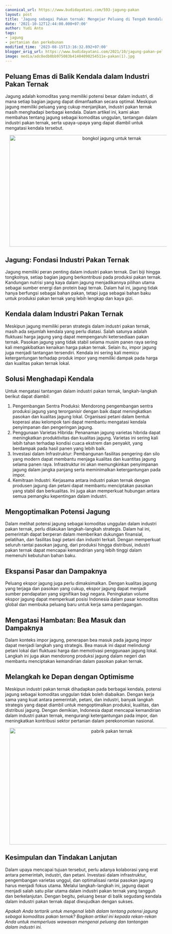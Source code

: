 ```yaml
---
canonical_url: https://www.budidayatani.com/593-jagung-pakan
layout: post
title: 'Jagung sebagai Pakan ternak: Mengejar Peluang di Tengah Kendala'
date: '2021-10-12T12:44:00.000+07:00'
author: Yudi Anto
tags:
- jagung
- pertanian dan perkebunan
modified_time: '2023-08-15T13:16:32.892+07:00'
blogger_orig_url: https://www.budidayatani.com/2021/10/jagung-pakan-peluang-besar-di-balik.html
image: media/adc8edb0bb975083b41404090254511e-pakan(1).jpg
---
```

<h2>Peluang Emas di Balik Kendala dalam Industri Pakan Ternak</h2><p>Jagung adalah komoditas yang memiliki potensi besar dalam industri, di mana setiap bagian jagung dapat dimanfaatkan secara optimal. Meskipun jagung memiliki peluang yang cukup menjanjikan, industri pakan ternak masih menghadapi berbagai kendala. Dalam artikel ini, kami akan membahas tentang jagung sebagai komoditas unggulan, tantangan dalam industri pakan ternak, serta upaya-upaya yang dapat diambil untuk mengatasi kendala tersebut.</p><div class="separator" style="clear: both; text-align: center;"><a href="https://blogger.googleusercontent.com/img/b/R29vZ2xl/AVvXsEgvYIYCjQFGMSXZHxW7xQgksLtcjTN74qRQOTGj4e10H4M2AXca-rwSCDlw_19RdzStufzGNQ9f20VEMKaLLo9AN1mDcRHKkReW9ccdbyClG4X-FOew8ifSmhIvJAKQhg9QFIAy94b2Dfaq-m3rw80iJ2eneN76-teNt10CTKz39EUDfd-iUtUIKaKHocqj/s2142/pakan(1).jpg" imageanchor="1" style="margin-left: 1em; margin-right: 1em;"><img alt="bongkol jagung untuk ternak" border="0" data-original-height="1200" data-original-width="2142" height="358" src="https://blogger.googleusercontent.com/img/b/R29vZ2xl/AVvXsEgvYIYCjQFGMSXZHxW7xQgksLtcjTN74qRQOTGj4e10H4M2AXca-rwSCDlw_19RdzStufzGNQ9f20VEMKaLLo9AN1mDcRHKkReW9ccdbyClG4X-FOew8ifSmhIvJAKQhg9QFIAy94b2Dfaq-m3rw80iJ2eneN76-teNt10CTKz39EUDfd-iUtUIKaKHocqj/w640-h358/pakan(1).jpg" width="640" /></a></div><h2>Jagung: Fondasi Industri Pakan Ternak</h2><p>Jagung memiliki peran penting dalam industri pakan ternak. Dari biji hingga tongkolnya, setiap bagian jagung berkontribusi pada produksi pakan ternak. Kandungan nutrisi yang kaya dalam jagung menjadikannya pilihan utama sebagai sumber energi dan protein bagi ternak. Dalam hal ini, jagung tidak hanya berfungsi sebagai bahan pakan, tetapi juga sebagai bahan baku untuk produksi pakan ternak yang lebih lengkap dan kaya gizi.</p><h2>Kendala dalam Industri Pakan Ternak</h2><p>Meskipun jagung memiliki peran strategis dalam industri pakan ternak, masih ada sejumlah kendala yang perlu diatasi. Salah satunya adalah fluktuasi harga jagung yang dapat mempengaruhi ketersediaan pakan ternak. Pasokan jagung yang tidak stabil selama musim panen raya sering kali mengakibatkan kenaikan harga pakan ternak. Selain itu, impor jagung juga menjadi tantangan tersendiri. Kendala ini sering kali memicu ketergantungan terhadap produk impor yang memiliki dampak pada harga dan kualitas pakan ternak lokal.</p><h2>Solusi Menghadapi Kendala</h2><p>Untuk mengatasi tantangan dalam industri pakan ternak, langkah-langkah berikut dapat diambil:</p><ol><li>Pengembangan Sentra Produksi: Mendorong pengembangan sentra produksi jagung yang terorganisir dengan baik dapat meningkatkan pasokan dan kualitas jagung lokal. Organisasi petani dalam bentuk koperasi atau kelompok tani dapat membantu mengatasi kendala penyimpanan dan pengeringan jagung.</li><li>Penggunaan Varietas Hibrida: Penanaman jagung varietas hibrida dapat meningkatkan produktivitas dan kualitas jagung. Varietas ini sering kali lebih tahan terhadap kondisi cuaca ekstrem dan penyakit, yang berdampak pada hasil panen yang lebih baik.</li><li>Investasi dalam Infrastruktur: Pembangunan fasilitas pengering dan silo yang modern dapat membantu menjaga kualitas dan kuantitas jagung selama panen raya. Infrastruktur ini akan memungkinkan penyimpanan jagung dalam jangka panjang serta meminimalkan ketergantungan pada impor.</li><li>Kemitraan Industri: Kerjasama antara industri pakan ternak dengan produsen jagung dan petani dapat membantu menciptakan pasokan yang stabil dan berkualitas. Ini juga akan memperkuat hubungan antara semua pemangku kepentingan dalam industri.</li></ol><h2>Mengoptimalkan Potensi Jagung</h2><p>Dalam melihat potensi jagung sebagai komoditas unggulan dalam industri pakan ternak, perlu dilakukan langkah-langkah strategis. Dalam hal ini, pemerintah dapat berperan dalam memberikan dukungan finansial, pelatihan, dan fasilitas bagi petani dan industri terkait. Dengan memperkuat seluruh rantai pasokan jagung, dari produksi hingga distribusi, industri pakan ternak dapat mencapai kemandirian yang lebih tinggi dalam memenuhi kebutuhan bahan baku.</p><h2>Ekspansi Pasar dan Dampaknya</h2><p>Peluang ekspor jagung juga perlu dimaksimalkan. Dengan kualitas jagung yang terjaga dan pasokan yang cukup, ekspor jagung dapat menjadi sumber pendapatan yang signifikan bagi negara. Peningkatan volume ekspor jagung dapat memperkuat posisi Indonesia dalam pasar komoditas global dan membuka peluang baru untuk kerja sama perdagangan.</p><h2>Mengatasi Hambatan: Bea Masuk dan Dampaknya</h2><p>Dalam konteks impor jagung, penerapan bea masuk pada jagung impor dapat menjadi langkah yang strategis. Bea masuk ini dapat melindungi petani lokal dari fluktuasi harga dan memotivasi penggunaan jagung lokal. Langkah ini juga akan mendorong produksi jagung dalam negeri dan membantu menciptakan kemandirian dalam pasokan pakan ternak.</p><h2>Melangkah ke Depan dengan Optimisme</h2><p>Meskipun industri pakan ternak dihadapkan pada berbagai kendala, potensi jagung sebagai komoditas unggulan tidak boleh diabaikan. Dengan kerja sama yang kuat antara pemerintah, petani, dan industri, banyak langkah strategis yang dapat diambil untuk mengoptimalkan produksi, kualitas, dan distribusi jagung. Dengan demikian, Indonesia dapat mencapai kemandirian dalam industri pakan ternak, mengurangi ketergantungan pada impor, dan meningkatkan kontribusi sektor pertanian dalam perekonomian nasional.</p><div class="separator" style="clear: both; text-align: center;"><a href="https://blogger.googleusercontent.com/img/b/R29vZ2xl/AVvXsEiADUkWiBzrdd9KjVu4OSe28T1qlmulWRRa89NR3WwXSesJfJ0UcT5HNO19Pq6RtValRmp_CuVmCLEDX69c8WsopjpFcCKZc8Fd0tXjVlmnw-62sYgOtj5srkVnny-LMGv6AJ6nLcWrvwiw6w72bUClhy3eHKttZGkrryxIY-OB3JqK3x9oJCrZI0N1uPXn/s2052/jagung(3).jpg" imageanchor="1" style="margin-left: 1em; margin-right: 1em;"><img alt="pabrik pakan ternak" border="0" data-original-height="1200" data-original-width="2052" height="374" src="https://blogger.googleusercontent.com/img/b/R29vZ2xl/AVvXsEiADUkWiBzrdd9KjVu4OSe28T1qlmulWRRa89NR3WwXSesJfJ0UcT5HNO19Pq6RtValRmp_CuVmCLEDX69c8WsopjpFcCKZc8Fd0tXjVlmnw-62sYgOtj5srkVnny-LMGv6AJ6nLcWrvwiw6w72bUClhy3eHKttZGkrryxIY-OB3JqK3x9oJCrZI0N1uPXn/w640-h374/jagung(3).jpg" width="640" /></a></div><h2>Kesimpulan dan Tindakan Lanjutan</h2><p>Dalam upaya mencapai tujuan tersebut, perlu adanya kolaborasi yang erat antara pemerintah, industri, dan petani. Investasi dalam infrastruktur, pengembangan varietas unggul, dan optimalisasi rantai pasokan jagung harus menjadi fokus utama. Melalui langkah-langkah ini, jagung dapat menjadi salah satu pilar utama dalam industri pakan ternak yang tangguh dan berkelanjutan. Dengan begitu, peluang besar di balik segudang kendala dalam industri pakan ternak dapat diwujudkan dengan sukses.</p><p><em>Apakah Anda tertarik untuk mengenal lebih dalam tentang potensi jagung sebagai komoditas pakan ternak? Bagikan artikel ini kepada rekan-rekan Anda untuk memperluas wawasan mengenai peluang dan tantangan dalam industri ini.</em></p>